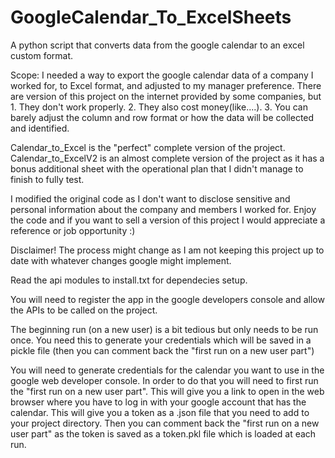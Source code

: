 # GoogleCalendar_To_ExcelSheets
A python script that converts data from the google calendar to an excel custom format.

Scope: I needed a way to export the google calendar data of a company I worked for, to Excel format, and adjusted to my manager preference. There are version of this project on the internet provided by some companies, but 1. They don't work properly. 2. They also cost money(like....). 3. You can barely adjust the column and row format or how the data will be collected and identified.

Calendar_to_Excel is the "perfect" complete version of the project.
Calendar_to_ExcelV2 is an almost complete version of the project as it has a bonus additional sheet with the operational plan that I didn't manage to finish to fully test.

I modified the original code as I don't want to disclose sensitive and personal information about the company and members I worked for. Enjoy the code and if you want to sell a version of this project I would appreciate a reference or job opportunity  :)


Disclaimer! The process might change as I am not keeping this project up to date with whatever changes google might implement.

Read the api modules to install.txt for dependecies setup.

You will need to register the app in the google developers console and allow the APIs to be called on the project.

The beginning  run (on a new user) is a bit tedious but only needs to be run once. You need this to generate your credentials which will be saved in a pickle file (then you can comment back the "first run on a new user part")

You will need to generate credentials for the calendar you want to use in the google web developer console. In order to do that you will need to first run the "first run on a new user part". This will give you a link to open in the web browser where you have to log in with your google account that has the calendar. This will give you a token as a .json file that you need to add to your project directory. Then you can comment back the "first run on a new user part" as the token is saved as a token.pkl file which is loaded at each run.




